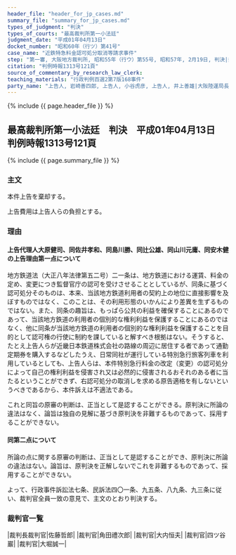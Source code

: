```yaml
---
header_file: "header_for_jp_cases.md"
summary_file: "summary_for_jp_cases.md"
types_of_judgment: "判決"
types_of_courts: "最高裁判所第一小法廷"
judgment_date: "平成01年04月13日"
docket_number: "昭和60年（行ツ）第41号"
case_name: "近鉄特急料金認可処分取消等請求事件"
step: "第一審, 大阪地方裁判所, 昭和55年（行ウ）第55号, 昭和57年, 2月19日, 判決|控訴審, 大阪高等裁判所, 昭和57年（行コ）第10号, 昭和59年10月30日, 判決"
citation: "判例時報1313号121頁"
source_of_commentary_by_research_law_clerk:
teaching_materials: "行政判例百選2第7版168事件"
party_name: "上告人, 岩崎善四郎, 上告人, 小谷虎彦, 上告人, 井上善雄|大阪陸運局長訴訟承継人, 被上告人, 近畿運輸局長, 井上徹太郎|被告人, 国, 右代表者法務大臣, 高辻正巳"
---
```


{% include {{ page.header_file }}  %}

## 最高裁判所第一小法廷　判決　平成01年04月13日　判例時報1313号121頁

{% include {{ page.summary_file }}  %}






### 主文



本件上告を棄却する。

上告費用は上告人らの負担とする。





### 理由



#### 上告代理人大原健司、同佐井孝和、同島川勝、同辻公雄、同山川元庸、同安木健の上告理由第一点について

地方鉄道法（大正八年法律第五二号）二一条は、地方鉄道における運賃、料金の定め、変更につき監督官庁の認可を受けさせることとしているが、同条に基づく認可処分そのものは、本来、当該地方鉄道利用者の契約上の地位に直接影響を及ぼすものではなく、このことは、その利用形態のいかんにより差異を生ずるものではない。また、同条の趣旨は、もっぱら公共の利益を確保することにあるのであって、当該地方鉄道の利用者の個別的な権利利益を保護することにあるのではなく、他に同条が当該地方鉄道の利用者の個別的な権利利益を保護することを目的として認可権の行使に制約を課していると解すべき根拠はない。そうすると、たとえ上告人らが近畿日本鉄道株式会社の路線の周辺に居住する者であって通勤定期券を購入するなどしたうえ、日常同社が運行している特別急行旅客列車を利用しているとしても、上告人らは、本件特別急行料金の改定（変更）の認可処分によって自己の権利利益を侵害され又は必然的に侵害されるおそれのある者に当たるということができず、右認可処分の取消しを求める原告適格を有しないというべきであるから、本件訴えは不適法である。

これと同旨の原審の判断は、正当として是認することができる。原判決に所論の違法はなく、論旨は独自の見解に基づき原判決を非難するものであって、採用することができない。

#### 同第二点について

所論の点に関する原審の判断は、正当として是認することができ、原判決に所論の違法はない。論旨は、原判決を正解しないでこれを非難するものであって、採用することができない。

よって、行政事件訴訟法七条、民訴法四〇一条、九五条、八九条、九三条に従い、裁判官全員一致の意見で、主文のとおり判決する。

### 裁判官一覧

|裁判長裁判官|佐藤哲郎|
|裁判官|角田禮次郎|
|裁判官|大内恒夫|
|裁判官|四ツ谷巖|
|裁判官|大堀誠一|



